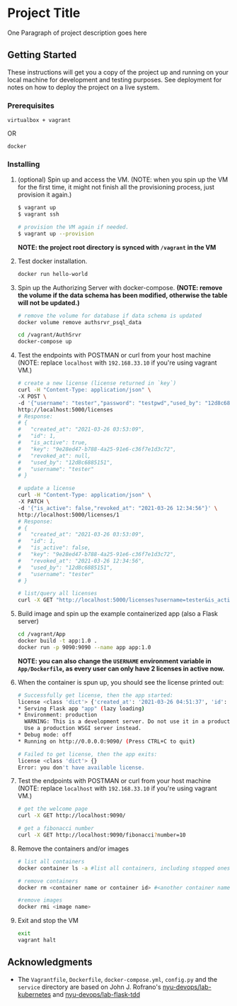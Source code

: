 # Project Title

One Paragraph of project description goes here

## Getting Started

These instructions will get you a copy of the project up and running on your local machine for development and testing purposes. 
See deployment for notes on how to deploy the project on a live system.

### Prerequisites

```
virtualbox + vagrant
```
OR
```
docker
```

### Installing

1. (optional) Spin up and access the VM. (NOTE: when you spin up the VM for the first time, it might not finish all the provisioning process, just provision it again.)

    ```sh
    $ vagrant up
    $ vagrant ssh
    
    # provision the VM again if needed.
    $ vagrant up --provision
    ```

    **NOTE: the project root directory is synced with `/vagrant` in the VM**

2. Test docker installation.

    ```sh
    docker run hello-world
    ```

3. Spin up the Authorizing Server with docker-compose. **(NOTE: remove the volume if the data schema has been modified, otherwise the table will not be updated.)**

    ```sh
    # remove the volume for database if data schema is updated
    docker volume remove authsrvr_psql_data

    cd /vagrant/AuthSrvr
    docker-compose up
    ```

4. Test the endpoints with POSTMAN or curl from your host machine (NOTE: replace `localhost` with `192.168.33.10` if you're using vagrant VM.)

    ```sh
    # create a new license (license returned in `key`)
    curl -H "Content-Type: application/json" \
    -X POST \
    -d '{"username": "tester","password": "testpwd","used_by": "12d8c6885151"}' \
    http://localhost:5000/licenses
    # Response:
    # {
    #   "created_at": "2021-03-26 03:53:09",
    #   "id": 1,
    #   "is_active": true,
    #   "key": "9e28ed47-b788-4a25-91e6-c36f7e1d3c72",
    #   "revoked_at": null,
    #   "used_by": "12d8c6885151",
    #   "username": "tester"
    # }

    # update a license
    curl -H "Content-Type: application/json" \
    -X PATCH \
    -d '{"is_active": false,"revoked_at": "2021-03-26 12:34:56"}' \
    http://localhost:5000/licenses/1
    # Response:
    # {
    #   "created_at": "2021-03-26 03:53:09",
    #   "id": 1,
    #   "is_active": false,
    #   "key": "9e28ed47-b788-4a25-91e6-c36f7e1d3c72",
    #   "revoked_at": "2021-03-26 12:34:56",
    #   "used_by": "12d8c6885151",
    #   "username": "tester"
    # }

    # list/query all licenses
    curl -X GET "http://localhost:5000/licenses?username=tester&is_active=false"        
    ```

5. Build image and spin up the example containerized app (also a Flask server)

    ```sh
    cd /vagrant/App
    docker build -t app:1.0 . 
    docker run -p 9090:9090 --name app app:1.0
    ```

   **NOTE: you can also change the `USERNAME` environment variable in `App/Dockerfile`, as every user can only have 2 licenses in active now.**

6. When the container is spun up, you should see the license printed out:
    ```sh
    # Successfully get license, then the app started:
    license <class 'dict'> {'created_at': '2021-03-26 04:51:37', 'id': 6, 'is_active': True, 'key': '83646ee4-2750-4156-a0d8-a4cb88471465', 'revoked_at': None, 'used_by': '542f3c4c19c7', 'username': 'tester12'}
    * Serving Flask app "app" (lazy loading)
    * Environment: production
      WARNING: This is a development server. Do not use it in a production deployment.
      Use a production WSGI server instead.
    * Debug mode: off
    * Running on http://0.0.0.0:9090/ (Press CTRL+C to quit)

    # Failed to get license, then the app exits:
    license <class 'dict'> {}
    Error: you don't have available license.
    ```

7.  Test the endpoints with POSTMAN or curl from your host machine (NOTE: replace `localhost` with `192.168.33.10` if you're using vagrant VM.)

    ```sh
    # get the welcome page
    curl -X GET http://localhost:9090/

    # get a fibonacci number
    curl -X GET http://localhost:9090/fibonacci?number=10 
    ```

8.  Remove the containers and/or images

    ```sh
    # list all containers
    docker container ls -a #list all containers, including stopped ones

    # remove containers
    docker rm <container name or container id> #<another container name> ...etc.

    #remove images
    docker rmi <image name>
    ```

9.  Exit and stop the VM

    ```sh
    exit
    vagrant halt
    ```

<!-- ## Running the tests

Explain how to run the automated tests for this system

### Break down into end to end tests

Explain what these tests test and why

```
Give an example
```

## Deployment

Add additional notes about how to deploy this on a live system -->

## Acknowledgments
- The `Vagrantfile`, `Dockerfile`, `docker-compose.yml`, `config.py` and the `service` directory are based on John J. Rofrano's [nyu-devops/lab-kubernetes](https://github.com/nyu-devops/lab-kubernetes) and [nyu-devops/lab-flask-tdd](https://github.com/nyu-devops/lab-flask-tdd)

